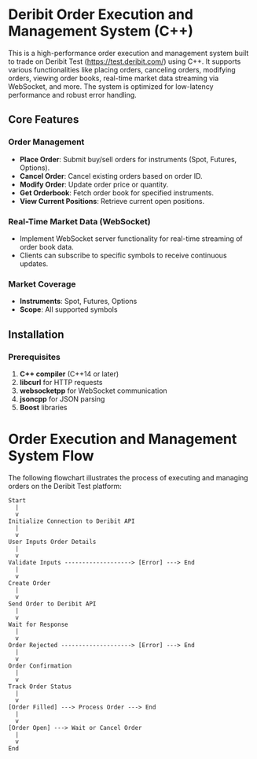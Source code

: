 # Deribit Order Execution and Management System (C++)

This is a high-performance order execution and management system built to trade on Deribit Test (https://test.deribit.com/) using C++. It supports various functionalities like placing orders, canceling orders, modifying orders, viewing order books, real-time market data streaming via WebSocket, and more. The system is optimized for low-latency performance and robust error handling.

## Core Features

### Order Management
- **Place Order**: Submit buy/sell orders for instruments (Spot, Futures, Options).
- **Cancel Order**: Cancel existing orders based on order ID.
- **Modify Order**: Update order price or quantity.
- **Get Orderbook**: Fetch order book for specified instruments.
- **View Current Positions**: Retrieve current open positions.

### Real-Time Market Data (WebSocket)
- Implement WebSocket server functionality for real-time streaming of order book data.
- Clients can subscribe to specific symbols to receive continuous updates.

### Market Coverage
- **Instruments**: Spot, Futures, Options
- **Scope**: All supported symbols

## Installation

### Prerequisites
1. **C++ compiler** (C++14 or later)
2. **libcurl** for HTTP requests
3. **websocketpp** for WebSocket communication
4. **jsoncpp** for JSON parsing
5. **Boost** libraries


# Order Execution and Management System Flow

The following flowchart illustrates the process of executing and managing orders on the Deribit Test platform:

```plaintext
Start  
  |  
  v  
Initialize Connection to Deribit API  
  |  
  v  
User Inputs Order Details  
  |  
  v  
Validate Inputs -------------------> [Error] ---> End  
  |  
  v  
Create Order  
  |  
  v  
Send Order to Deribit API  
  |  
  v  
Wait for Response  
  |  
  v  
Order Rejected --------------------> [Error] ---> End  
  |  
  v  
Order Confirmation  
  |  
  v  
Track Order Status  
  |   
  v  
[Order Filled] ---> Process Order ---> End  
  |  
  v  
[Order Open] ---> Wait or Cancel Order  
  |  
  v  
End
